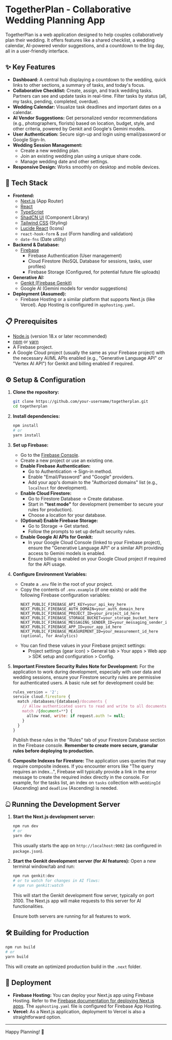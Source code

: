 
# TogetherPlan - Collaborative Wedding Planning App

TogetherPlan is a web application designed to help couples collaboratively plan their wedding. It offers features like a shared checklist, a wedding calendar, AI-powered vendor suggestions, and a countdown to the big day, all in a user-friendly interface.

## ✨ Key Features

*   **Dashboard:** A central hub displaying a countdown to the wedding, quick links to other sections, a summary of tasks, and today's focus.
*   **Collaborative Checklist:** Create, assign, and track wedding tasks. Partners can see and update tasks in real-time. Filter tasks by status (all, my tasks, pending, completed, overdue).
*   **Wedding Calendar:** Visualize task deadlines and important dates on a calendar.
*   **AI Vendor Suggestions:** Get personalized vendor recommendations (e.g., photographers, florists) based on location, budget, style, and other criteria, powered by Genkit and Google's Gemini models.
*   **User Authentication:** Secure sign-up and login using email/password or Google Sign-In.
*   **Wedding Session Management:**
    *   Create a new wedding plan.
    *   Join an existing wedding plan using a unique share code.
    *   Manage wedding date and other settings.
*   **Responsive Design:** Works smoothly on desktop and mobile devices.

## 🚀 Tech Stack

*   **Frontend:**
    *   [Next.js](https://nextjs.org/) (App Router)
    *   [React](https://reactjs.org/)
    *   [TypeScript](https://www.typescriptlang.org/)
    *   [ShadCN UI](https://ui.shadcn.com/) (Component Library)
    *   [Tailwind CSS](https://tailwindcss.com/) (Styling)
    *   [Lucide React](https://lucide.dev/) (Icons)
    *   `react-hook-form` & `zod` (Form handling and validation)
    *   `date-fns` (Date utility)
*   **Backend & Database:**
    *   [Firebase](https://firebase.google.com/)
        *   Firebase Authentication (User management)
        *   Cloud Firestore (NoSQL Database for sessions, tasks, user profiles)
        *   Firebase Storage (Configured, for potential future file uploads)
*   **Generative AI:**
    *   [Genkit (Firebase Genkit)](https://firebase.google.com/docs/genkit)
    *   Google AI (Gemini models for vendor suggestions)
*   **Deployment (Assumed):**
    *   Firebase Hosting or a similar platform that supports Next.js (like Vercel). App Hosting is configured in `apphosting.yaml`.

## 📋 Prerequisites

*   [Node.js](https://nodejs.org/) (version 18.x or later recommended)
*   [npm](https://www.npmjs.com/) or [yarn](https://yarnpkg.com/)
*   A Firebase project.
*   A Google Cloud project (usually the same as your Firebase project) with the necessary AI/ML APIs enabled (e.g., "Generative Language API" or "Vertex AI API") for Genkit and billing enabled if required.

## ⚙️ Setup & Configuration

1.  **Clone the repository:**
    ```bash
    git clone https://github.com/your-username/togetherplan.git
    cd togetherplan
    ```

2.  **Install dependencies:**
    ```bash
    npm install
    # or
    yarn install
    ```

3.  **Set up Firebase:**
    *   Go to the [Firebase Console](https://console.firebase.google.com/).
    *   Create a new project or use an existing one.
    *   **Enable Firebase Authentication:**
        *   Go to Authentication -> Sign-in method.
        *   Enable "Email/Password" and "Google" providers.
        *   Add your app's domain to the "Authorized domains" list (e.g., `localhost` for development).
    *   **Enable Cloud Firestore:**
        *   Go to Firestore Database -> Create database.
        *   Start in **"test mode"** for development (remember to secure your rules for production).
        *   Choose a location for your database.
    *   **(Optional) Enable Firebase Storage:**
        *   Go to Storage -> Get started.
        *   Follow the prompts to set up default security rules.
    *   **Enable Google AI APIs for Genkit:**
        *   In your Google Cloud Console (linked to your Firebase project), ensure the "Generative Language API" or a similar API providing access to Gemini models is enabled.
        *   Ensure billing is enabled on your Google Cloud project if required for the API usage.

4.  **Configure Environment Variables:**
    *   Create a `.env` file in the root of your project.
    *   Copy the contents of `.env.example` (if one exists) or add the following Firebase configuration variables:
        ```env
        NEXT_PUBLIC_FIREBASE_API_KEY=your_api_key_here
        NEXT_PUBLIC_FIREBASE_AUTH_DOMAIN=your_auth_domain_here
        NEXT_PUBLIC_FIREBASE_PROJECT_ID=your_project_id_here
        NEXT_PUBLIC_FIREBASE_STORAGE_BUCKET=your_storage_bucket_here
        NEXT_PUBLIC_FIREBASE_MESSAGING_SENDER_ID=your_messaging_sender_id_here
        NEXT_PUBLIC_FIREBASE_APP_ID=your_app_id_here
        NEXT_PUBLIC_FIREBASE_MEASUREMENT_ID=your_measurement_id_here (optional, for Analytics)
        ```
    *   You can find these values in your Firebase project settings:
        *   Project settings (gear icon) > General tab > Your apps > Web app > SDK setup and configuration > Config.

5.  **Important Firestore Security Rules Note for Development:**
    For the application to work during development, especially with user data and wedding sessions, ensure your Firestore security rules are permissive for authenticated users. A basic rule set for development could be:
    ```javascript
    rules_version = '2';
    service cloud.firestore {
      match /databases/{database}/documents {
        // Allow authenticated users to read and write to all documents
        match /{document=**} {
          allow read, write: if request.auth != null;
        }
      }
    }
    ```
    Publish these rules in the "Rules" tab of your Firestore Database section in the Firebase console. **Remember to create more secure, granular rules before deploying to production.**

6.  **Composite Indexes for Firestore:**
    The application uses queries that may require composite indexes. If you encounter errors like "The query requires an index...", Firebase will typically provide a link in the error message to create the required index directly in the console.
    For example, for the tasks list, an index on `tasks` collection with `weddingId` (Ascending) and `deadline` (Ascending) is needed.

## ධ Running the Development Server

1.  **Start the Next.js development server:**
    ```bash
    npm run dev
    # or
    yarn dev
    ```
    This usually starts the app on `http://localhost:9002` (as configured in `package.json`).

2.  **Start the Genkit development server (for AI features):**
    Open a new terminal window/tab and run:
    ```bash
    npm run genkit:dev
    # or to watch for changes in AI flows:
    # npm run genkit:watch
    ```
    This will start the Genkit development flow server, typically on port 3100. The Next.js app will make requests to this server for AI functionalities.

    Ensure both servers are running for all features to work.

## 🛠️ Building for Production

```bash
npm run build
# or
yarn build
```
This will create an optimized production build in the `.next` folder.

## 🚀 Deployment

*   **Firebase Hosting:** You can deploy your Next.js app using Firebase Hosting. Refer to the [Firebase documentation for deploying Next.js apps](https://firebase.google.com/docs/hosting/frameworks/nextjs). The `apphosting.yaml` file is configured for Firebase App Hosting.
*   **Vercel:** As a Next.js application, deployment to Vercel is also a straightforward option.

---

Happy Planning! 💍
